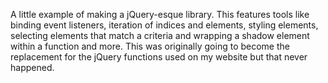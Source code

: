A little example of making a jQuery-esque library. This features tools like binding event listeners, iteration of indices and elements, styling elements, selecting elements that match a criteria and wrapping a shadow element within a function and more. This was originally going to become the replacement for the jQuery functions used on my website but that never happened.
